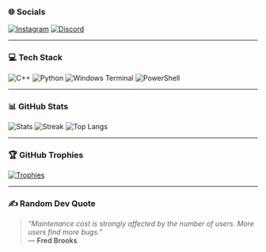 ### 🌐 Socials

[![Instagram](https://img.shields.io/badge/Instagram-DD2A7B?style=for-the-badge&logo=instagram&logoColor=white)](https://www.instagram.com/0vulz)
[![Discord](https://img.shields.io/badge/Join%20Us%20on%20Discord-5865F2?style=for-the-badge&logo=discord&logoColor=white)](https://discord.gg/mdWR7VYUWc)

---

### 💻 Tech Stack

![C++](https://img.shields.io/badge/C++-00599C?style=for-the-badge&logo=cplusplus&logoColor=white)
![Python](https://img.shields.io/badge/Python-3776AB?style=for-the-badge&logo=python&logoColor=white)
![Windows Terminal](https://img.shields.io/badge/Windows_Terminal-4D4D4D?style=for-the-badge&logo=windows-terminal&logoColor=white)
![PowerShell](https://img.shields.io/badge/PowerShell-5391FE?style=for-the-badge&logo=powershell&logoColor=white)

---

### 📊 GitHub Stats

![Stats](https://github-readme-stats.vercel.app/api?username=Nightowl-w&show_icons=true&theme=radical)
![Streak](https://github-readme-streak-stats.herokuapp.com?user=Nightowl-w&theme=radical)
![Top Langs](https://github-readme-stats.vercel.app/api/top-langs/?username=Nightowl-w&layout=compact&theme=radical)

---

### 🏆 GitHub Trophies

[![Trophies](https://github-profile-trophy.vercel.app/?username=Nightowl-w&theme=radical&no-frame=true)](https://github.com/ryo-ma/github-profile-trophy)

---

### ✍️ Random Dev Quote

> *“Maintenance cost is strongly affected by the number of users. More users find more bugs.”*  
> — **Fred Brooks**
